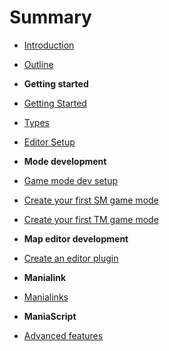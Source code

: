# Summary

* [Introduction](README.md)
* [Outline](chapter1.md)

* **Getting started**
* [Getting Started](getting_started.md)
* [Types](types.md)
* [Editor Setup](editor-setup.md)

* **Mode development**
* [Game mode dev setup](gamemode-setup.md)
* [Create your first SM game mode](create-your-first-sm-game-mode.md)
* [Create your first TM game mode](create-your-first-tm-game-mode.md)

* **Map editor development**
* [Create an editor plugin](create-an-editor-plugin.md)

* **Manialink**
* [Manialinks](manialinks.md)

* **ManiaScript**
* [Advanced features](advanced-features.md)

